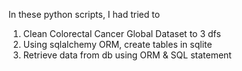 In these python scripts, I had tried to
1. Clean Colorectal Cancer Global Dataset to 3 dfs
2. Using sqlalchemy ORM, create tables in sqlite
3. Retrieve data from db using ORM & SQL statement
